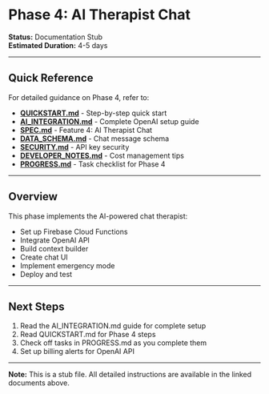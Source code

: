 # Phase 4: AI Therapist Chat

**Status:** Documentation Stub  
**Estimated Duration:** 4-5 days

---

## Quick Reference

For detailed guidance on Phase 4, refer to:

- **[QUICKSTART.md](../QUICKSTART.md#phase-4-ai-chat)** - Step-by-step quick start
- **[AI_INTEGRATION.md](../AI_INTEGRATION.md)** - Complete OpenAI setup guide
- **[SPEC.md](../SPEC.md)** - Feature 4: AI Therapist Chat
- **[DATA_SCHEMA.md](../DATA_SCHEMA.md)** - Chat message schema
- **[SECURITY.md](../SECURITY.md)** - API key security
- **[DEVELOPER_NOTES.md](../DEVELOPER_NOTES.md)** - Cost management tips
- **[PROGRESS.md](../PROGRESS.md)** - Task checklist for Phase 4

---

## Overview

This phase implements the AI-powered chat therapist:
- Set up Firebase Cloud Functions
- Integrate OpenAI API
- Build context builder
- Create chat UI
- Implement emergency mode
- Deploy and test

---

## Next Steps

1. Read the AI_INTEGRATION.md guide for complete setup
2. Read QUICKSTART.md for Phase 4 steps
3. Check off tasks in PROGRESS.md as you complete them
4. Set up billing alerts for OpenAI API

---

**Note:** This is a stub file. All detailed instructions are available in the linked documents above.

